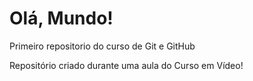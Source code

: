 # Olá, Mundo!
 Primeiro repositorio do curso de Git e GitHub

Repositório criado durante uma aula do Curso em Vídeo!